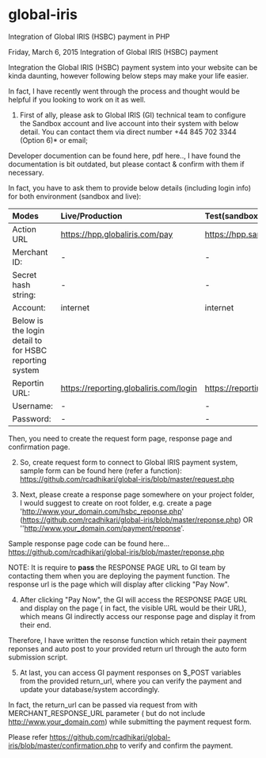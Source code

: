 # global-iris
Integration of Global IRIS (HSBC) payment in PHP



Friday, March 6, 2015
Integration of Global IRIS (HSBC) payment

Integration the Global IRIS (HSBC) payment system into your website can be kinda daunting, however following below steps may make your life easier.

In fact, I have recently went through the process and thought would be helpful if you looking to work on it as well.

1. First of ally, please ask to Global IRIS (GI) technical team to configure the Sandbox account and live account into their system with below detail. You can contact them via direct number +44 845 702 3344 (Option 6)* or email;

Developer documention can be found here, pdf here.., I have found the documentation is bit outdated, but please contact & confirm with them if necessary.

In fact, you have to ask them to provide below details (including login info) for both environment (sandbox and live):

| Modes  | Live/Production | Test(sandbox) |
| :------------ |:---------------| :-----|
| Action URL	| https://hpp.globaliris.com/pay | https://hpp.sandbox.globaliris.com/pay |
| Merchant ID:  | -			|	-	|
| Secret hash string: | -	|	-	|
| Account:    | internet	|	internet	|
| Below is the login detail to for HSBC reporting system |
| Reportin URL: | https://reporting.globaliris.com/login | 	https://reporting.sandbox.globaliris.com/login	|
| Username: 	| -			|	-	|
| Password: 	| -			|	-	|


Then, you need to create the request form page, response page and confirmation page.

2. So, create request form to connect to Global IRIS payment system,
   sample form can be found here (refer a function):
   https://github.com/rcadhikari/global-iris/blob/master/request.php

3. Next, please create a response page somewhere on your project folder, I would suggest to create on root folder,       e.g. create a page 'http://www.your_domain.com/hsbc_reponse.php' (https://github.com/rcadhikari/global-iris/blob/master/reponse.php) 
   OR ''http://www.your_domain.com/payment/reponse'.

  Sample response page code can be found here... https://github.com/rcadhikari/global-iris/blob/master/reponse.php

NOTE: It is require to <b>pass </b>the RESPONSE PAGE URL to GI team by contacting them when you are deploying the payment function. The response url is the page which will display after clicking "Pay Now".<br />

4. After clicking "Pay Now", the GI will access the RESPONSE PAGE URL and display on the page ( in fact, the visible URL would be their URL), which means GI indirectly access our response page and display it from their end. 

Therefore, I have written the resonse function which retain their payment reponses and auto post to your provided return url through the auto form submission script.

5. At last, you can access GI payment responses on $_POST variables from the provided return_url, where you can verify the payment and update your database/system accordingly.

In fact, the return_url can be passed via request from with MERCHANT_RESPONSE_URL parameter ( but do not include http://www.your_domain.com) while submitting the payment request form. 

Please refer https://github.com/rcadhikari/global-iris/blob/master/confirmation.php to verify and confirm the payment.
